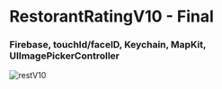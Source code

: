 # RestorantRatingV10 - Final

### Firebase, touchId/faceID, Keychain, MapKit, UIImagePickerController

![restV10](https://user-images.githubusercontent.com/30910230/63267818-834b9980-c29b-11e9-994b-5d787ebfb457.gif)
